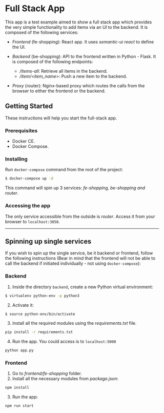 # Full Stack App
This app is a test example aimed to show a full stack app which provides the very simple functionality to add items via an UI to the backend. It is composed of the following services:
* *Frontend* (fe-shopping): React app. It uses *semantic-ui react* to define the UI. 
* *Backend* (be-shopping): API to the frontend written in Python - Flask. It is composed of the following endpoints:

  * */items-all*: Retrieve all items in the backend.
  * */item/<item_name>*: Push a new item to the backend. 
* *Proxy* (router): Nginx-based proxy which routes the calls from the browser to either the frontend or the backend.

## Getting Started
These instructions will help you start the full-stack app.

### Prerequisites
* Docker CE.
* Docker Compose.

### Installing
Run `docker-compose` command from the root of the project:
``` sh
$ docker-compose up -d
```
This command will spin up 3 services: *fe-shopping, be-shopping and router*.

### Accessing the app
The only service accessible from the outside is *router*. Access it from your browser to `localhost:3050`.

---
## Spinning up single services
If you wish to spin up the single service, be it backend or frontend, follow the following instructions (Bear in mind that the frontend will not be able to call the backend if initiated individually - not using `docker-compose`):
### Backend
1. Inside the directory `backend`, create a new Python virtual environment:
```sh
$ virtualenv python-env -p python3
```
2. Activate it:
```sh
$ source python-env/bin/activate
```
3. Install all the required modules using the *requirements.txt* file.
```sh
pip install -r requirements.txt
```
4. Run the app. You could access is to `localhost:5000`
```sh
python app.py
```

### Frontend
1. Go to *frontend/fe-shopping* folder.
2. Install all the necessary modules from *package.json*:
```sh
npm install
```
3. Run the app:
```sh
npm run start
```

